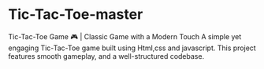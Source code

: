 # Tic-Tac-Toe-master
Tic-Tac-Toe Game 🎮 | Classic Game with a Modern Touch  A simple yet engaging Tic-Tac-Toe game built using Html,css and javascript. This project features smooth gameplay, and a well-structured codebase.
